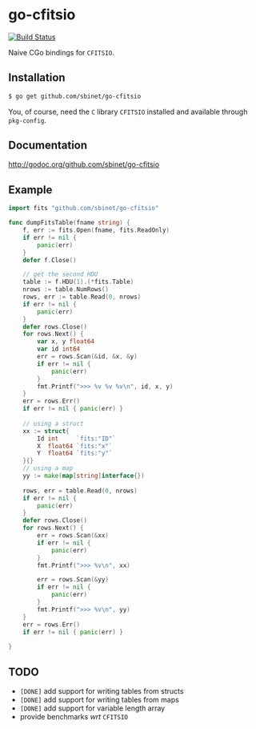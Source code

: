 go-cfitsio
==========

[![Build Status](https://drone.io/github.com/sbinet/go-cfitsio/status.png)](https://drone.io/github.com/sbinet/go-cfitsio/latest)

Naive CGo bindings for ``CFITSIO``.

## Installation

```sh
$ go get github.com/sbinet/go-cfitsio
```

You, of course, need the ``C`` library ``CFITSIO`` installed and available through ``pkg-config``.

## Documentation

http://godoc.org/github.com/sbinet/go-cfitsio

## Example

```go
import fits "github.com/sbinet/go-cfitsio"

func dumpFitsTable(fname string) {
	f, err := fits.Open(fname, fits.ReadOnly)
	if err != nil {
		panic(err)
	}
	defer f.Close()

	// get the second HDU
	table := f.HDU(1).(*fits.Table)
	nrows := table.NumRows()
    rows, err := table.Read(0, nrows)
    if err != nil {
        panic(err)
    }
    defer rows.Close()
	for rows.Next() {
        var x, y float64
        var id int64
        err = rows.Scan(&id, &x, &y)
        if err != nil {
            panic(err)
        }
        fmt.Printf(">>> %v %v %v\n", id, x, y)
	}
    err = rows.Err()
    if err != nil { panic(err) }
    
    // using a struct
    xx := struct{
        Id int     `fits:"ID"`
        X  float64 `fits:"x"`
        Y  float64 `fits:"y"`
    }{}
    // using a map
    yy := make(map[string]interface{})
    
    rows, err = table.Read(0, nrows)
    if err != nil {
        panic(err)
    }
    defer rows.Close()
	for rows.Next() {
        err = rows.Scan(&xx)
        if err != nil {
            panic(err)
        }
        fmt.Printf(">>> %v\n", xx)

        err = rows.Scan(&yy)
        if err != nil {
            panic(err)
        }
        fmt.Printf(">>> %v\n", yy)
	}
    err = rows.Err()
    if err != nil { panic(err) }
    
}

```

## TODO

- ``[DONE]`` add support for writing tables from structs
- ``[DONE]`` add support for writing tables from maps
- ``[DONE]`` add support for variable length array
- provide benchmarks _wrt_ ``CFITSIO``


